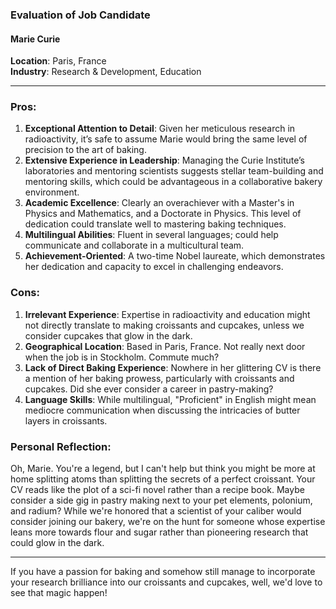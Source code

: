 ### Evaluation of Job Candidate

#### Marie Curie
**Location**: Paris, France  
**Industry**: Research & Development, Education

---

### Pros:
1. **Exceptional Attention to Detail**: Given her meticulous research in radioactivity, it’s safe to assume Marie would bring the same level of precision to the art of baking.
2. **Extensive Experience in Leadership**: Managing the Curie Institute’s laboratories and mentoring scientists suggests stellar team-building and mentoring skills, which could be advantageous in a collaborative bakery environment.
3. **Academic Excellence**: Clearly an overachiever with a Master's in Physics and Mathematics, and a Doctorate in Physics. This level of dedication could translate well to mastering baking techniques.
4. **Multilingual Abilities**: Fluent in several languages; could help communicate and collaborate in a multicultural team.
5. **Achievement-Oriented**: A two-time Nobel laureate, which demonstrates her dedication and capacity to excel in challenging endeavors.

### Cons:
1. **Irrelevant Experience**: Expertise in radioactivity and education might not directly translate to making croissants and cupcakes, unless we consider cupcakes that glow in the dark.
2. **Geographical Location**: Based in Paris, France. Not really next door when the job is in Stockholm. Commute much?
3. **Lack of Direct Baking Experience**: Nowhere in her glittering CV is there a mention of her baking prowess, particularly with croissants and cupcakes. Did she ever consider a career in pastry-making?
4. **Language Skills**: While multilingual, "Proficient" in English might mean mediocre communication when discussing the intricacies of butter layers in croissants.

### Personal Reflection:
Oh, Marie. You're a legend, but I can't help but think you might be more at home splitting atoms than splitting the secrets of a perfect croissant. Your CV reads like the plot of a sci-fi novel rather than a recipe book. Maybe consider a side gig in pastry making next to your pet elements, polonium, and radium? While we're honored that a scientist of your caliber would consider joining our bakery, we're on the hunt for someone whose expertise leans more towards flour and sugar rather than pioneering research that could glow in the dark.

---

If you have a passion for baking and somehow still manage to incorporate your research brilliance into our croissants and cupcakes, well, we'd love to see that magic happen!